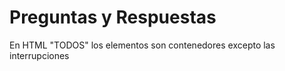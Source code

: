 # Preguntas y Respuestas


En HTML "TODOS" los elementos son contenedores
excepto las interrupciones

